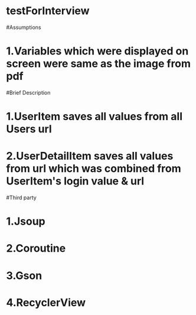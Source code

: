 # testForInterview
#Assumptions
#	1.Variables which were displayed on screen were same as the image from pdf
#Brief Description
#	1.UserItem saves all values from all Users url
#	2.UserDetailItem saves all values from url which was combined from UserItem's login value & url

#Third party
#   1.Jsoup
#   2.Coroutine
#   3.Gson
#   4.RecyclerView